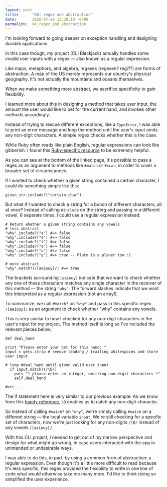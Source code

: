 ```yaml
---
layout: post
title:      "04: regex and abstraction"
date:       2020-07-29 13:38:10 -0400
permalink:  04_regex_and_abstraction
---
```



I'm looking forward to going deeper on exception handling and designing durable applications.

In this case though, my project (CLI Blackjack) actually handles some invalid user inputs with a regex — also known as a regular expression.

Like maps, metaphors, and algebra, regexes (regexen? regi??) are forms of abstraction. A map of the US merely represents our country's physical geography. It's not actually the mountains and oceans themselves.

When we make something more abstract, we sacrifice specificity to gain flexibility.

I learned more about this in designing a method that takes user input, the amount the user would like to bet for the current hand, and invokes other methods accordingly.

Instead of trying to rescue different exceptions, like a `TypeError`, I was able to print an error message and loop the method until the user's input omits any non-digit characters. A simple regex checks whether this is the case.

While Ruby often reads like plain English, regular expressions can look like gibberish. I found this  [Ruby-specific resource](https://rubular.com/) to be extremely helpful.

As you can see at the bottom of the linked page, it's possible to pass a regex as an argument to methods like `#match` or `#scan`, in order to cover a broader set of circumstances.

If I wanted to check whether a given string contained a certain character, I could do something simple like this:

```
given_str.include?("certain_char")
```

But what if I wanted to check a string for a bunch of different characters, all at once? Instead of calling `#include` on the string and passing in a different vowel, 6 separate times, I could use a regular expression instead:

```
# Return whether a given string contains any vowels
# less abstract
"why".include?("a") #=> false
"why".include?("e") #=> false
"why".include?("i") #=> false
"why".include?("o") #=> false
"why".include?("u") #=> false
"why".include?("y") #=> true -- Pluto is a planet too :)

# more abstract
"why".match?(/[aeiouy]/) #=> true
```

The brackets surrounding `[aeiouy]` indicate that we want to check whether any one of these characters matches any single character in the receiver of this method — the string `"why"`. The forward slashes indicate that we want this interpreted as a regular expression (not an array!).

To summarize, we call `#match?` on `"why"` and pass in this specific regex `/[aeiouy]/` as an argument to check whether "why" contains any vowels.

This is very similar to how I checked for any non-digit characters in the user's input for my project. The method itself is long so I've included the relevant pieces below:

```
def deal_hand

print "Please enter your bet for this hand: "
input = gets.strip # remove leading / trailing whitespaces and store user input

# loop #deal_hand until given valid user input
  if input.match?(/\D/)
    puts "* please enter an integer, omitting non-digit characters *"
    self.deal_hand
		
#etc... 
```

The if statement here is very similar to our previous example. As we know from this [handy reference](https://rubular.com/), `\D` enables us to catch any non-digit character. 

So instead of calling `#match?` on `"why"`, we're simply calling `#match` on a different string — the local variable `input`. We're still checking for a specific set of characters, now we're just looking for any non-digits `/\D/` instead of any vowels `/[aeiouy]/`.

With this CLI project, I needed to get out of my narrow perspective and design for what might go wrong, in case users interacted with the app in unintended or undesirable ways.

I was able to do this, in part, by using a common form of abstraction: a regular expression. Even though it's a little more difficult to read because it's less specific, this regex provided the flexibility to write in one line of code what would otherwise take me many more. I'd like to think doing so simplified the user experience.
